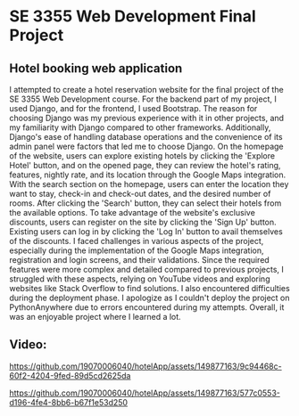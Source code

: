 # SE 3355 Web Development Final Project
## Hotel booking web application

I attempted to create a hotel reservation website for the final project of the SE 3355 Web Development course. For the backend part of my project, I used Django, and for the frontend, I used Bootstrap. The reason for 
choosing Django was my previous experience with it in other projects, and my familiarity with Django compared to other frameworks. Additionally, Django's ease of handling database operations and the convenience of its 
admin panel were factors that led me to choose Django. On the homepage of the website, users can explore existing hotels by clicking the 'Explore Hotel' button, and on the opened page, they can review the hotel's rating, 
features, nightly rate, and its location through the Google Maps integration. With the search section on the homepage, users can enter the location they want to stay, check-in and check-out dates, and the desired number of
rooms. After clicking the 'Search' button, they can select their hotels from the available options. To take advantage of the website's exclusive discounts, users can register on the site by clicking the 'Sign Up' button. 
Existing users can log in by clicking the 'Log In' button to avail themselves of the discounts. I faced challenges in various aspects of the project, especially during the implementation of the Google Maps integration, 
registration and login screens, and their validations. Since the required features were more complex and detailed compared to previous projects, I struggled with these aspects, relying on YouTube videos and exploring 
websites like Stack Overflow to find solutions. I also encountered difficulties during the deployment phase. I apologize as I couldn't deploy the project on PythonAnywhere due to errors encountered during my attempts. 
Overall, it was an enjoyable project where I learned a lot.

## Video:




https://github.com/19070006040/hotelApp/assets/149877163/9c94468c-60f2-4204-9fed-89d5cd2625da







https://github.com/19070006040/hotelApp/assets/149877163/577c0553-d196-4fe4-8bb6-b67f1e53d250


